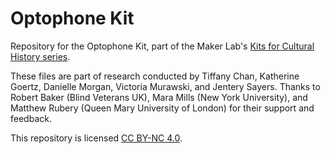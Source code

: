 # Optophone Kit

Repository for the Optophone Kit, part of the Maker Lab's [Kits for Cultural History series](http://maker.uvic.ca/kch/).

These files are part of research conducted by Tiffany Chan, Katherine Goertz, Danielle Morgan, Victoria Murawski, and Jentery Sayers. Thanks to Robert Baker (Blind Veterans UK), Mara Mills (New York University), and Matthew Rubery (Queen Mary University of London) for their support and feedback.

This repository is licensed [CC BY-NC 4.0](https://creativecommons.org/licenses/by-nc/4.0/).
